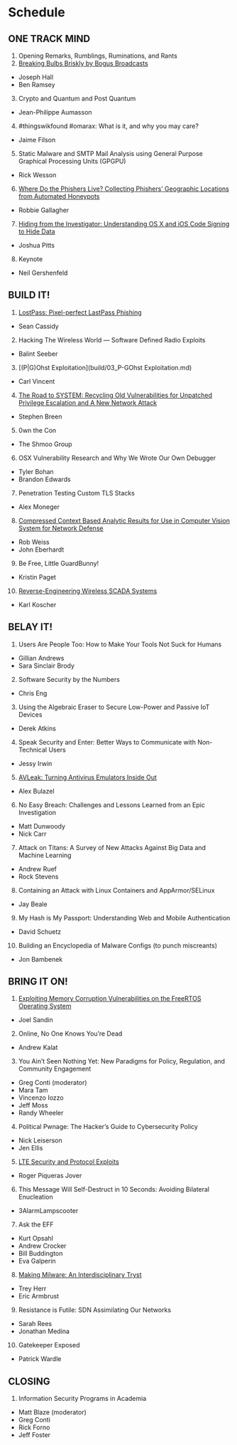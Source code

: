 # Schedule

## ONE TRACK MIND

1. Opening Remarks, Rumblings, Ruminations, and Rants
2. [Breaking Bulbs Briskly by Bogus Broadcasts](otm/02_Breaking_Bulbs_Briskly_by_Bogus_Broadcasts.md)
  - Joseph Hall
  - Ben Ramsey
3. Crypto and Quantum and Post Quantum
  - Jean-Philippe Aumasson
4. \#thingswikfound \#omarax: What is it, and why you may care?
  - Jaime Filson
5. Static Malware and SMTP Mail Analysis using General Purpose Graphical Processing Units (GPGPU)
  - Rick Wesson
6. [Where Do the Phishers Live? Collecting Phishers’ Geographic Locations from Automated Honeypots](otm/06_Where_do_the_Phishers_live.md)
  - Robbie Gallagher
7. [Hiding from the Investigator: Understanding OS X and iOS Code Signing to Hide Data](otm/07_)
  - Joshua Pitts
8. Keynote
  - Neil Gershenfeld


## BUILD IT!

1. [LostPass: Pixel-perfect LastPass Phishing](build/01_)
  - Sean Cassidy
2. Hacking The Wireless World — Software Defined Radio Exploits
  - Balint Seeber
3. [(P|G)Ohst Exploitation](build/03_P-GOhst Exploitation.md)
  - Carl Vincent
4. [The Road to SYSTEM: Recycling Old Vulnerabilities for Unpatched Privilege Escalation and A New Network Attack](build/04_)
  - Stephen Breen
5. 0wn the Con
  - The Shmoo Group
6. OSX Vulnerability Research and Why We Wrote Our Own Debugger
  - Tyler Bohan
  - Brandon Edwards
7. Penetration Testing Custom TLS Stacks
  - Alex Moneger
8. [Compressed Context Based Analytic Results for Use in Computer Vision System for Network Defense](build/08_Compressed-Context-Based-Analytics.md)
  - Rob Weiss
  - John Eberhardt
9. Be Free, Little GuardBunny!
  - Kristin Paget
10. [Reverse-Engineering Wireless SCADA Systems](build/10_)
  - Karl Koscher

## BELAY IT!

1. Users Are People Too: How to Make Your Tools Not Suck for Humans
  - Gillian Andrews
  - Sara Sinclair Brody
2. Software Security by the Numbers
  - Chris Eng
3. Using the Algebraic Eraser to Secure Low-Power and Passive IoT Devices
  - Derek Atkins
4. Speak Security and Enter: Better Ways to Communicate with Non-Technical Users
  - Jessy Irwin
5. [AVLeak: Turning Antivirus Emulators Inside Out](belay/05_)
  - Alex Bulazel
6. No Easy Breach: Challenges and Lessons Learned from an Epic Investigation
  - Matt Dunwoody
  - Nick Carr
7. Attack on Titans: A Survey of New Attacks Against Big Data and Machine Learning
  - Andrew Ruef
  - Rock Stevens
8. Containing an Attack with Linux Containers and AppArmor/SELinux
  - Jay Beale
9. My Hash is My Passport: Understanding Web and Mobile Authentication
  - David Schuetz
10. Building an Encyclopedia of Malware Configs (to punch miscreants)
  - Jon Bambenek

## BRING IT ON!

1. [Exploiting Memory Corruption Vulnerabilities on the FreeRTOS Operating System](bring/01_Exploiting_Memory_Corruption.md)
  - Joel Sandin
2. Online, No One Knows You’re Dead
  - Andrew Kalat
3. You Ain’t Seen Nothing Yet: New Paradigms for Policy, Regulation, and Community Engagement
 - Greg Conti (moderator)
 - Mara Tam
 - Vincenzo Iozzo
 - Jeff Moss
 - Randy Wheeler
4. Political Pwnage: The Hacker’s Guide to Cybersecurity Policy
  - Nick Leiserson
  - Jen Ellis
5. [LTE Security and Protocol Exploits](bring/05_LTE_Security_and_Protocol_Exploits.md)
  - Roger Piqueras Jover
6. This Message Will Self-Destruct in 10 Seconds: Avoiding Bilateral Enucleation
  - 3AlarmLampscooter
7. Ask the EFF
  - Kurt Opsahl
  - Andrew Crocker
  - Bill Buddington
  - Eva Galperin
8. [Making Milware: An Interdisciplinary Tryst](bring/08_Making_Milware.md)
  - Trey Herr
  - Eric Armbrust
9. Resistance is Futile: SDN Assimilating Our Networks
  - Sarah Rees
  - Jonathan Medina
10. Gatekeeper Exposed
  - Patrick Wardle

## CLOSING

1. Information Security Programs in Academia
  - Matt Blaze (moderator)
  - Greg Conti
  - Rick Forno
  - Jeff Foster
